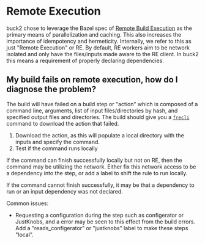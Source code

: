 # Remote Execution

buck2 chose to leverage the Bazel spec of [Remote Build Execution](https://bazel.build/remote/rbe) as the primary means of parallelization and caching. This also increases the importance of idempotency and hermeticity. Internally, we refer to this as just "Remote Execution" or RE.
By default, RE workers aim to be network isolated and only have the files/inputs made aware to the RE client. In buck2 this means a requirement of properly declaring dependencies.

## My build fails on remote execution, how do I diagnose the problem?

The build will have failed on a build step or "action" which is composed of a command line, arguments, list of input files/directories by hash, and specified output files and directories.
The build should give you a [`frecli`](https://www.internalfb.com/intern/wiki/CLI_man_pages/frecli/) command to download the action that failed.

1) Download the action, as this will populate a local directory with the inputs and specify the command.
2) Test if the command runs locally

If the command can finish successfully locally but not on RE, then the command may be utilizing the network.
Either fix this network access to be a dependency into the step, or add a label to shift the rule to run locally.

If the command cannot finish successfully, it may be that a dependency to run or an input dependency was not declared.

Common issues:
* Requesting a configuration during the step such as configerator or JustKnobs, and a error may be seen to this effect from the build errors. Add a "reads_configerator" or "justknobs" label to make these steps "local".
